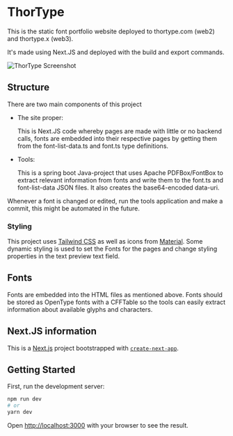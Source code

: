 
# ThorType

This is the static font portfolio website deployed to thortype.com (web2) and thortype.x (web3).

It's made using Next.JS and deployed with the build and export commands.

<img src="docs/img/thortype-screenshot.png" alt="ThorType Screenshot">

## Structure

There are two main components of this project
- The site proper:

  This is Next.JS code whereby pages are made with little or no backend calls, fonts are embedded into their respective pages by getting them from the font-list-data.ts and font.ts type definitions.
- Tools:

  This is a spring boot Java-project that uses Apache PDFBox/FontBox to extract relevant information from fonts and write them to the font.ts and font-list-data JSON files.
  It also creates the base64-encoded data-uri.

Whenever a font is changed or edited, run the tools application and make a commit, this might be automated in the future.

### Styling

This project uses [Tailwind CSS](https://tailwindcss.com/) as well as icons from [Material](https://www.npmjs.com/package/@mui/material).
Some dynamic styling is used to set the Fonts for the pages and change styling properties in the text preview text field.

## Fonts

Fonts are embedded into the HTML files as mentioned above.
Fonts should be stored as OpenType fonts with a CFFTable so the tools can easily extract information about available glyphs and characters.

## Next.JS information

This is a [Next.js](https://nextjs.org/) project bootstrapped with [`create-next-app`](https://github.com/vercel/next.js/tree/canary/packages/create-next-app).

## Getting Started

First, run the development server:

```bash
npm run dev
# or
yarn dev
```

Open [http://localhost:3000](http://localhost:3000) with your browser to see the result.

